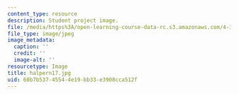 ```yaml
---
content_type: resource
description: Student project image.
file: /media/https%3A/open-learning-course-data-rc.s3.amazonaws.com/4-341-introduction-to-photography-fall-2002/60b7b53745544e19bb33e3908cca512f_halpern17.jpg
file_type: image/jpeg
image_metadata:
  caption: ''
  credit: ''
  image-alt: ''
resourcetype: Image
title: halpern17.jpg
uid: 60b7b537-4554-4e19-bb33-e3908cca512f
---
```

